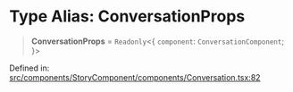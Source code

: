 # Type Alias: ConversationProps

> **ConversationProps** = `Readonly`\<\{ `component`: `ConversationComponent`; \}\>

Defined in: [src/components/StoryComponent/components/Conversation.tsx:82](https://github.com/laruss/react-text-game/blob/9170bd136d7f37dbbee8bf6f71732f065efa0401/packages/ui/src/components/StoryComponent/components/Conversation.tsx#L82)
